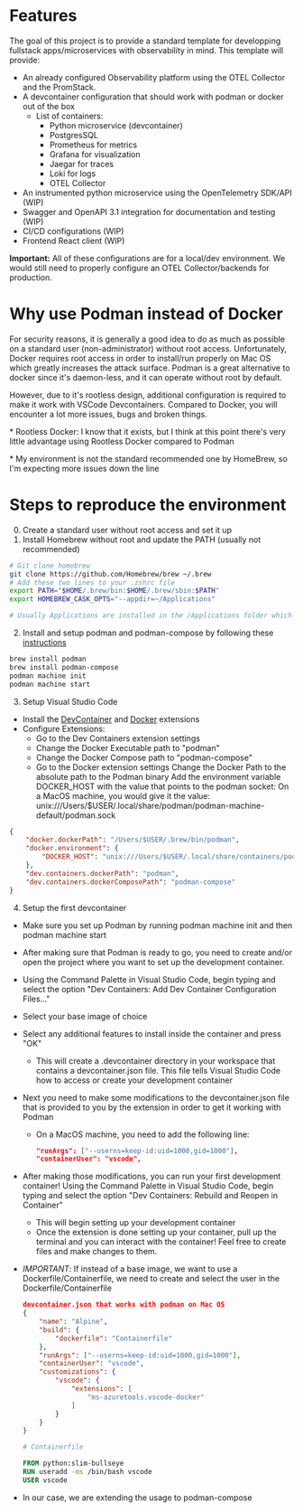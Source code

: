 # Features

The goal of this project is to provide a standard template for developping fullstack apps/microservices with observability in mind.
This template will provide:
- An already configured Observability platform using the OTEL Collector and the PromStack.
- A devcontainer configuration that should work with podman or docker out of the box
    - List of containers:
        - Python microservice (devcontainer)
        - PostgresSQL
        - Prometheus for metrics
        - Grafana for visualization
        - Jaegar for traces
        - Loki for logs
        - OTEL Collector
- An instrumented python microservice using the OpenTelemetry SDK/API (WIP)
- Swagger and OpenAPI 3.1 integration for documentation and testing (WIP)
- CI/CD configurations (WIP)
- Frontend React client (WIP)

**Important:** All of these configurations are for a local/dev environment. We would still need to properly configure an OTEL Collector/backends for production.

# Why use Podman instead of Docker
For security reasons, it is generally a good idea to do as much as possible on a standard user (non-administrator) without root access. Unfortunately, Docker requires root access in order to install/run properly on Mac OS which greatly increases the attack surface. Podman is a great alternative to docker since it's daemon-less, and it can operate without root by default.

However, due to it's rootless design, additional configuration is required to make it work with VSCode Devcontainers. Compared to Docker, you will encounter a lot more issues, bugs and broken things. 

\* Rootless Docker: I know that it exists, but I think at this point there's very little advantage using Rootless Docker compared to Podman

\* My environment is not the standard recommended one by HomeBrew, so I'm expecting more issues down the line

# Steps to reproduce the environment

0. Create a standard user without root access and set it up
1. Install Homebrew without root and update the PATH (usually not recommended)
```bash
# Git clone homebrew
git clone https://github.com/Homebrew/brew ~/.brew
# Add these two lines to your .zshrc file
export PATH="$HOME/.brew/bin:$HOME/.brew/sbin:$PATH"
export HOMEBREW_CASK_OPTS="--appdir=~/Applications"

# Usually Applications are installed in the /Applications folder which installs them system-wide, but I prefer to install them on a per-user basis.
```
2. Install and setup podman and podman-compose by following these [instructions](https://podman.io/docs/installation)
```bash
brew install podman
brew install podman-compose
podman machine init
podman machine start
```

3. Setup Visual Studio Code
- Install the [DevContainer](https://marketplace.visualstudio.com/items?itemName=ms-vscode-remote.remote-containers) and [Docker](https://marketplace.visualstudio.com/items?itemName=ms-azuretools.vscode-docker) extensions
- Configure Extensions:
    - Go to the Dev Containers extension settings
    - Change the Docker Executable path to "podman"
    - Change the Docker Compose path to "podman-compose"
    - Go to the Docker extension settings
Change the Docker Path to the absolute path to the Podman binary
Add the environment variable DOCKER_HOST with the value that points to the podman socket:
On a MacOS machine, you would give it the value: unix:///Users/$USER/.local/share/podman/podman-machine-default/podman.sock
```JSON
{
    "docker.dockerPath": "/Users/$USER/.brew/bin/podman",
    "docker.environment": {
        "DOCKER_HOST": "unix:///Users/$USER/.local/share/containers/podman/machine/qemu/podman.sock"
    },
    "dev.containers.dockerPath": "podman",
    "dev.containers.dockerComposePath": "podman-compose"
}
```

4. Setup the first devcontainer
- Make sure you set up Podman by running podman machine init and then podman machine start
- After making sure that Podman is ready to go, you need to create and/or open the project where you want to set up the development container.
- Using the Command Palette in Visual Studio Code, begin typing and select the option "Dev Containers: Add Dev Container Configuration Files..."
- Select your base image of choice
- Select any additional features to install inside the container and press "OK"
    - This will create a .devcontainer directory in your workspace that contains a devcontainer.json file. This file tells Visual Studio Code how to access or create your development container
- Next you need to make some modifications to the devcontainer.json file that is provided to you by the extension in order to get it working with Podman
    - On a MacOS machine, you need to add the following line:
        ```JSON
        "runArgs": ["--userns=keep-id:uid=1000,gid=1000"],
        "containerUser": "vscode",
        ```
- After making those modifications, you can run your first development container! Using the Command Palette in Visual Studio Code, begin typing and select the option "Dev Containers: Rebuild and Reopen in Container"
    - This will begin setting up your development container
    - Once the extension is done setting up your container, pull up the terminal and you can interact with the container! Feel free to create files and make changes to them.
- *IMPORTANT*: If instead of a base image, we want to use a Dockerfile/Containerfile, we need to create and select the user in the Dockerfile/Containerfile
    ```JSON
    devcontainer.json that works with podman on Mac OS
    {
        "name": "Alpine",
        "build": {
            "dockerfile": "Containerfile"
        },
        "runArgs": ["--userns=keep-id:uid=1000,gid=1000"],
        "containerUser": "vscode",
        "customizations": {
            "vscode": {
                "extensions": [
                    "ms-azuretools.vscode-docker"
                ]
            }
        }
    }
    ```

    ```Dockerfile
    # Containerfile

    FROM python:slim-bullseye
    RUN useradd -ms /bin/bash vscode
    USER vscode
    ```
- In our case, we are extending the usage to podman-compose

